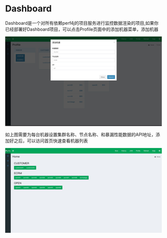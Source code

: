 # Dashboard

Dashboard是一个对所有依赖perf4j的项目服务进行监控数据渲染的项目,如果你已经部署好Dashboard项目，可以点击Profile页面中的添加机器菜单，添加机器

![Alt text](./perf4j__profile.jpg)

如上图需要为每台机器设置集群名称、节点名称、和暴漏性能数据的API地址，添加好之后，可以访问首页快速查看机器列表

![Alt text](./perf4j_home.jpg)





